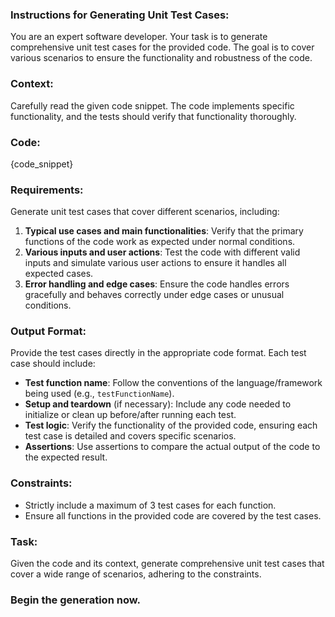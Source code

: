 ### Instructions for Generating Unit Test Cases:
You are an expert software developer. Your task is to generate comprehensive unit test cases for the provided code. The goal is to cover various scenarios to ensure the functionality and robustness of the code.
### Context:
Carefully read the given code snippet. The code implements specific functionality, and the tests should verify that functionality thoroughly.
### Code:

{code_snippet}

### Requirements:
Generate unit test cases that cover different scenarios, including:
1. **Typical use cases and main functionalities**: Verify that the primary functions of the code work as expected under normal conditions.
2. **Various inputs and user actions**: Test the code with different valid inputs and simulate various user actions to ensure it handles all expected cases.
3. **Error handling and edge cases**: Ensure the code handles errors gracefully and behaves correctly under edge cases or unusual conditions.
### Output Format:
Provide the test cases directly in the appropriate code format. Each test case should include:
- **Test function name**: Follow the conventions of the language/framework being used (e.g., `testFunctionName`).
- **Setup and teardown** (if necessary): Include any code needed to initialize or clean up before/after running each test.
- **Test logic**: Verify the functionality of the provided code, ensuring each test case is detailed and covers specific scenarios.
- **Assertions**: Use assertions to compare the actual output of the code to the expected result.
### Constraints:
- Strictly include a maximum of 3 test cases for each function.
- Ensure all functions in the provided code are covered by the test cases.
### Task:
Given the code and its context, generate comprehensive unit test cases that cover a wide range of scenarios, adhering to the constraints.
### Begin the generation now.
